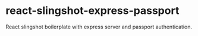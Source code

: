 # react-slingshot-express-passport
React slingshot boilerplate with express server and passport authentication.
